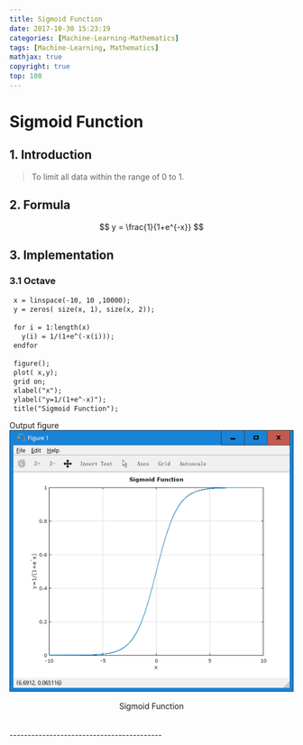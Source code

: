 ```yaml
---
title: Sigmoid Function
date: 2017-10-30 15:23:19
categories: [Machine-Learning-Mathematics]
tags: [Machine-Learning, Mathematics]
mathjax: true
copyright: true
top: 100
---
```


# Sigmoid Function


## 1. Introduction
> To limit all data within the range of 0 to 1.

## 2. Formula
$$
y = \frac{1}{1+e^{-x}}
$$

## 3. Implementation
### 3.1 Octave
```
 x = linspace(-10, 10 ,10000);
 y = zeros( size(x, 1), size(x, 2));

 for i = 1:length(x)
   y(i) = 1/(1+e^(-x(i)));
 endfor

 figure();
 plot( x,y);
 grid on;
 xlabel("x");
 ylabel("y=1/(1+e^-x)");
 title("Sigmoid Function");
```

Output figure
![Sigmoid Function](https://raw.githubusercontent.com/JasonDean-1/MarkdownPhoto/fd188539ca35c6e4d8859d07bbde8f5439760bae/__Blog/__Personal%20Understanding/Algorithm/Supervised%20Learning/linear%20model/images/2.Logistic%20Regression%20Hypothesis.png)
<center>Sigmoid Function</center>


<br>
<br>
------------------------------------------
